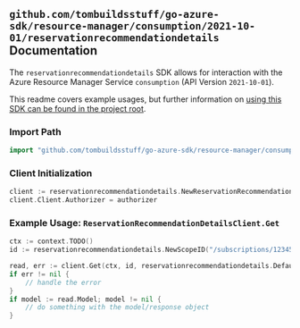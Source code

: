 
## `github.com/tombuildsstuff/go-azure-sdk/resource-manager/consumption/2021-10-01/reservationrecommendationdetails` Documentation

The `reservationrecommendationdetails` SDK allows for interaction with the Azure Resource Manager Service `consumption` (API Version `2021-10-01`).

This readme covers example usages, but further information on [using this SDK can be found in the project root](https://github.com/tombuildsstuff/go-azure-sdk/tree/main/docs).

### Import Path

```go
import "github.com/tombuildsstuff/go-azure-sdk/resource-manager/consumption/2021-10-01/reservationrecommendationdetails"
```


### Client Initialization

```go
client := reservationrecommendationdetails.NewReservationRecommendationDetailsClientWithBaseURI("https://management.azure.com")
client.Client.Authorizer = authorizer
```


### Example Usage: `ReservationRecommendationDetailsClient.Get`

```go
ctx := context.TODO()
id := reservationrecommendationdetails.NewScopeID("/subscriptions/12345678-1234-9876-4563-123456789012/resourceGroups/some-resource-group")

read, err := client.Get(ctx, id, reservationrecommendationdetails.DefaultGetOperationOptions())
if err != nil {
	// handle the error
}
if model := read.Model; model != nil {
	// do something with the model/response object
}
```
